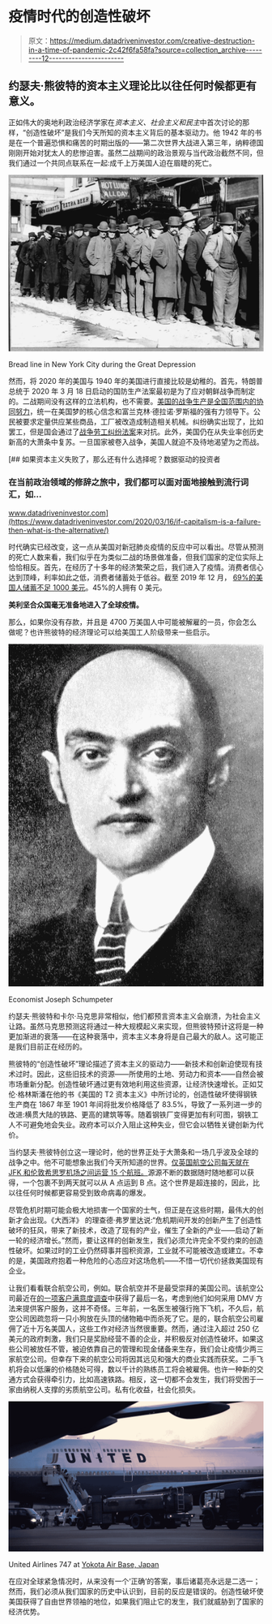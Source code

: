 # 疫情时代的创造性破坏

> 原文：<https://medium.datadriveninvestor.com/creative-destruction-in-a-time-of-pandemic-2c42f6fa58fa?source=collection_archive---------12----------------------->

## 约瑟夫·熊彼特的资本主义理论比以往任何时候都更有意义。

正如伟大的奥地利政治经济学家在*资本主义、社会主义和民主*中首次讨论的那样，“创造性破坏”是我们今天所知的资本主义背后的基本驱动力。他 1942 年的书是在一个普遍恐惧和痛苦的时期出版的——第二次世界大战进入第三年，纳粹德国刚刚开始对犹太人的悲惨迫害。虽然二战期间的政治景观与当代政治截然不同，但我们通过一个共同点联系在一起:成千上万美国人迫在眉睫的死亡。

![](img/eb73dfb9e31e4def1ef32bbd1e87526b.png)

Bread line in New York City during the Great Depression

然而，将 2020 年的美国与 1940 年的美国进行直接比较是幼稚的。首先，特朗普总统于 2020 年 3 月 18 日启动的国防生产法案最初是为了应对朝鲜战争而制定的。二战期间没有这样的立法机构，也不需要。[美国的战争生产是全国范围内的协同努力](https://www.pbs.org/thewar/at_home_war_production.htm)，统一在美国梦的核心信念和富兰克林·德拉诺·罗斯福的强有力领导下。公民被要求定量供应某些商品，工厂被改造成制造相关机械。纠纷确实出现了，比如罢工，但是国会通过了[战争劳工纠纷法案](https://en.wikipedia.org/wiki/War_Labor_Disputes_Act)来对抗。此外，美国仍在从失业率创历史新高的大萧条中复苏。一旦国家被卷入战争，美国人就迫不及待地渴望为之而战。

[](https://www.datadriveninvestor.com/2020/03/16/if-capitalism-is-a-failure-then-what-is-the-alternative/) [## 如果资本主义失败了，那么还有什么选择呢？数据驱动的投资者

### 在当前政治领域的修辞之旅中，我们都可以面对面地接触到流行词汇，如…

www.datadriveninvestor.com](https://www.datadriveninvestor.com/2020/03/16/if-capitalism-is-a-failure-then-what-is-the-alternative/) 

时代确实已经改变，这一点从美国对新冠肺炎疫情的反应中可以看出。尽管从预测的死亡人数来看，我们似乎在为类似二战的场景做准备，但我们国家的定位实际上恰恰相反。首先，在经历了十多年的经济繁荣之后，我们进入了疫情。消费者信心达到顶峰，利率如此之低，消费者储蓄处于低谷。截至 2019 年 12 月， [69%的美国人储蓄不足 1000 美元](https://www.fool.com/retirement/2019/12/18/the-percentage-of-americans-with-less-than-1000-in.aspx)。45%的人拥有 0 美元。

**美利坚合众国毫无准备地进入了全球疫情。**

那么，如果你没有存款，并且是 4700 万美国人中可能被解雇的一员，你会怎么做呢？也许熊彼特的经济理论可以给美国工人阶级带来一些启示。

![](img/3ab23fffa1e7aeb38c71e670f56020f3.png)

Economist Joseph Schumpeter

约瑟夫·熊彼特和卡尔·马克思非常相似，他们都预言资本主义会崩溃，为社会主义让路。虽然马克思预测这将通过一种大规模起义来实现，但熊彼特预计这将是一种更加渐进的衰落——在这种衰落中，资本主义本身将是自己最大的敌人。这可能正是我们目前正在经历的。

熊彼特的“创造性破坏”理论描述了资本主义的驱动力——新技术和创新迫使现有技术过时。因此，这些旧技术的资源——所使用的土地、劳动力和资本——自然会被市场重新分配。创造性破坏通过更有效地利用这些资源，让经济快速增长。正如艾伦·格林斯潘在他的书《美国的 T2 资本主义》中所讨论的，创造性破坏使得钢铁生产商在 1867 年至 1901 年间将批发价格降低了 83.5%，导致了一系列进一步的改进:横贯大陆的铁路、更高的建筑等等。随着钢铁厂变得更加有利可图，钢铁工人不可避免地会失业。政府本可以介入阻止这种失业，但它会以牺牲关键创新为代价。

当约瑟夫·熊彼特创立这一理论时，他的世界正处于大萧条和一场几乎波及全球的战争之中。他不可能想象出我们今天所知道的世界。[仅英国航空公司每天就在 JFK 和伦敦希思罗机场之间运营 15 个航班。](https://www.businesstraveller.com/business-travel/2018/07/09/british-airways-jfk-heathrow-route-is-worlds-most-lucrative/)源源不断的数据随时随地都可以获得，一个包裹不到两天就可以从 A 点运到 B 点。这个世界是超连接的，因此，比以往任何时候都更容易受到致命病毒的爆发。

尽管危机时期可能会极大地损害一个国家的士气，但正是在这些时期，最伟大的创新才会出现。《大西洋》 的理查德·弗罗里达说:“危机期间开发的创新产生了创造性破坏的狂风，带来了新技术，改造了现有的产业，催生了全新的产业——启动了新一轮的经济增长。”然而，要让这样的创新发生，我们必须允许完全不受约束的创造性破坏。如果过时的工业仍然碍事并囤积资源，工业就不可能被改造或建立。不幸的是，美国政府抱着一种危险的心态应对这场危机——不惜一切代价拯救美国现有企业。

让我们看看联合航空公司，例如。联合航空并不是最受崇拜的美国公司。该航空公司最近在[的一项客户满意度调查](https://www.chicagotribune.com/business/ct-biz-united-airlines-ranked-last-jd-power-20190529-story.html)中获得了最后一名，考虑到他们如何采用 DMV 方法来提供客户服务，这并不奇怪。三年前，一名医生被强行拖下飞机，不久后，航空公司因疏忽将一只小狗放在头顶的储物箱中而杀死了它。是的，联合航空公司雇佣了近十万名美国人，这些工作对经济当然很重要。然而，通过注入超过 250 亿美元的政府刺激，我们只是奖励经营不善的企业，并积极反对创造性破坏。如果这些公司被放任不管，被迫依靠自己的管理和现金储备来生存，我们会让疫情少两三家航空公司。但幸存下来的航空公司将因其远见和强大的商业实践而获奖。二手飞机将会以低廉的价格随处可得，数以千计的熟练员工将会被雇佣。也许一种新的交通方式会获得牵引力，比如高速铁路。相反，这一切都不会发生，我们将受困于一家由纳税人支撑的劣质航空公司。私有化收益，社会化损失。

![](img/96dbf5fae1de177237a7d2f9d83a3c83.png)

United Airlines 747 at [Yokota Air Base, Japan](https://www.yokota.af.mil/News/Photos/igphoto/2000278092/)

在应对全球紧急情况时，从来没有一个‘正确’的答案，事后诸葛亮永远是二选一；然而，我们必须从我们国家的历史中认识到，目前的反应是错误的。创造性破坏使美国获得了自由世界领袖的地位，如果我们阻止它的发生，我们就威胁到了国家的经济优势。